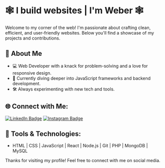 # 🕸️ I build websites | I'm Weber 🕸️

Welcome to my corner of the web! I'm passionate about crafting clean, efficient, and user-friendly websites. Below you'll find a showcase of my projects and contributions.

## 🚀 About Me
- 💻 Web Developer with a knack for problem-solving and a love for responsive design.
- 🌱 Currently diving deeper into JavaScript frameworks and backend development.
- 🛠️ Always experimenting with new tech and tools.

## 🌐 Connect with Me:

[![LinkedIn Badge](https://img.shields.io/badge/-LinkedIn-blue?style=flat&logo=linkedin&logoColor=white)](https://www.linkedin.com/in/darshan-unagar-85260526b/)
[![Instagram Badge](https://img.shields.io/badge/-Instagram-purple?style=flat&logo=instagram&logoColor=white)](https://www.instagram.com/mr_darshan_940/)

## 🧰 Tools & Technologies:
- HTML | CSS | JavaScript | React | Node.js | Git | PHP | MongoDB | MySQL

Thanks for visiting my profile! Feel free to connect with me on social media.
